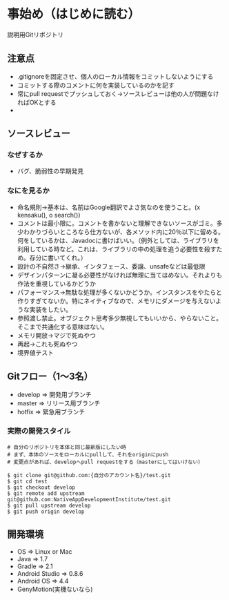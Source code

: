 事始め（はじめに読む）
====

説明用Gitリポジトリ

## 注意点
* .gitignoreを固定させ、個人のローカル情報をコミットしないようにする
* コミットする際のコメントに何を実装しているのかを記す
* 常にpull requestでプッシュしておく→ソースレビューは他の人が問題なければOKとする
* 

## ソースレビュー

### なぜするか
* バグ、脆弱性の早期発見

### なにを見るか
* 命名規則→基本は、名前はGoogle翻訳でよさ気なのを使うこと。(x kensaku(), o search())
* コメントは最小限に。コメントを書かないと理解できないソースがゴミ。多少わかりづらいところなら仕方ないが、各メソッド内に20％以下に留める。何をしているかは、Javadocに書けばいい。（例外としては、ライブラリを利用している時など。これは、ライブラリの中の処理を追う必要性を殺すため。存分に書いてくれ。）
* 設計の不自然さ→継承、インタフェース、委譲、unsafeなどは最低限
* デザインパターンに凝る必要性がなければ無理に当てはめない。それよりも作法を重視しているかどうか
* パフォーマンス→無駄な処理が多くないかどうか。インスタンスをやたらと作りすぎてないか。特にネイティブなので、メモリにダメージを与えないような実装をしたい。
* 参照渡し禁止。オブジェクト思考多少無視してもいいから、やらないこと。そこまで共通化する意味はない。
* メモリ開放→マジで死ぬやつ
* 再起→これも死ぬやつ
* 境界値テスト
 
## Gitフロー（1～3名）
* develop => 開発用ブランチ
* master => リリース用ブランチ
* hotfix => 緊急用ブランチ
 
### 実際の開発スタイル

```
# 自分のリポジトリを本体と同じ最新版にしたい時
# まず、本体のソースをローカルにpullして、それをoriginにpush
# 変更点があれば、developへpull requestをする（masterにしてはいけない）

$ git clone git@github.com:{自分のアカウント名}/test.git
$ git cd test
$ git checkout develop
$ git remote add upstream git@github.com:NativeAppDevelopmentInstitute/test.git
$ git pull upstream develop
$ git push origin develop
```
 
## 開発環境
* OS => Linux or Mac
* Java => 1.7
* Gradle => 2.1
* Android Studio => 0.8.6
* Android OS => 4.4
* GenyMotion(実機ないなら)
